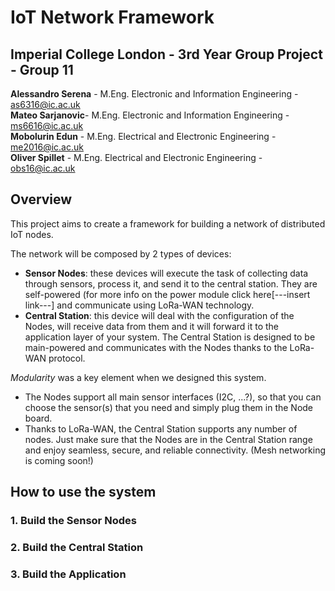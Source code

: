 # IoT Network Framework
## Imperial College London - 3rd Year Group Project - Group 11
**Alessandro Serena** - M.Eng. Electronic and Information Engineering - as6316@ic.ac.uk  
**Mateo Sarjanovic**- M.Eng. Electronic and Information Engineering - ms6616@ic.ac.uk  
**Mobolurin Edun** - M.Eng. Electrical and Electronic Engineering - me2016@ic.ac.uk  
**Oliver Spillet** - M.Eng. Electrical and Electronic Engineering - obs16@ic.ac.uk  


## Overview
This project aims to create a framework for building a network of distributed IoT nodes.  
  
The network will be composed by 2 types of devices:
+ **Sensor Nodes**: these devices will execute the task of collecting data through sensors, process it, and send it to the central station. They are self-powered (for more info on the power module click here[---insert link---] and communicate using LoRa-WAN technology.  
+ **Central Station**: this device will deal with the configuration of the Nodes, will receive data from them and it will forward it to the application layer of your system. The Central Station is designed to be main-powered and communicates with the Nodes thanks to the LoRa-WAN protocol.  
  
_Modularity_ was a key element when we designed this system. 
+ The Nodes support all main sensor interfaces (I2C, ...?), so that you can choose the sensor(s) that you need and simply plug them in the Node board.  
+ Thanks to LoRa-WAN, the Central Station supports any number of nodes. Just make sure that the Nodes are in the Central Station range and enjoy seamless, secure, and reliable connectivity. (Mesh networking is coming soon!)



## How to use the system

### 1. Build the Sensor Nodes
### 2. Build the Central Station
### 3. Build the Application
